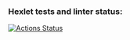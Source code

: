 ### Hexlet tests and linter status:
[![Actions Status](https://github.com/Cabyca/php-project-lvl3/workflows/hexlet-check/badge.svg)](https://github.com/Cabyca/php-project-lvl3/actions)